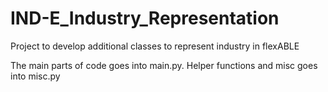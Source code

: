 # IND-E_Industry_Representation
Project to develop additional classes to represent industry in flexABLE

The main parts of code goes into main.py. Helper functions and misc goes into misc.py

